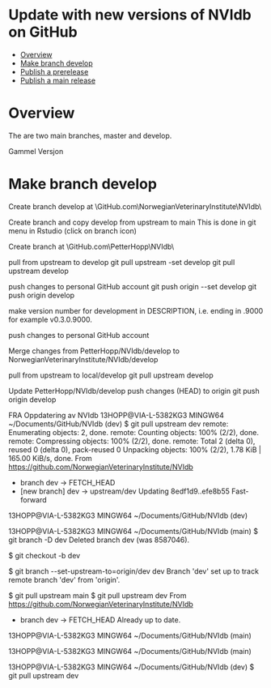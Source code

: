 Update with new versions of NVIdb on GitHub
================

  - [Overview](#overview)
  - [Make branch develop](#make-branch-develop)
  - [Publish a prerelease](#publish-a-prerelease)
  - [Publish a main release](#publish-a-main-release)

# Overview
The are two main branches, master and develop. 


Gammel Versjon
# Make branch develop
Create branch develop at \GitHub.com\NorwegianVeterinaryInstitute\NVIdb\

Create branch and copy develop from upstream to main
This is done in git menu in Rstudio (click on branch icon)

Create branch at \GitHub.com\PetterHopp\NVIdb\

pull from upstream to develop
git pull upstream -set develop
git pull upstream develop

push changes to personal GitHub account
git push origin --set develop
git push origin develop


make version number for development in DESCRIPTION, i.e. ending in .9000 for example v0.3.0.9000.

push changes to personal GitHub account

Merge changes from PetterHopp/NVIdb/develop to NorwegianVeterinaryInstitute/NVIdb/develop

pull from upstream to local/develop
git pull upstream develop

Update PetterHopp/NVIdb/develop
push changes (HEAD) to origin 
git push origin develop


FRA Oppdatering av NVIdb
13HOPP@VIA-L-5382KG3 MINGW64 ~/Documents/GitHub/NVIdb (dev)
$ git pull upstream dev
remote: Enumerating objects: 2, done.
remote: Counting objects: 100% (2/2), done.
remote: Compressing objects: 100% (2/2), done.
remote: Total 2 (delta 0), reused 0 (delta 0), pack-reused 0
Unpacking objects: 100% (2/2), 1.78 KiB | 165.00 KiB/s, done.
From https://github.com/NorwegianVeterinaryInstitute/NVIdb
 * branch            dev        -> FETCH_HEAD
 * [new branch]      dev        -> upstream/dev
Updating 8edf1d9..efe8b55
Fast-forward

13HOPP@VIA-L-5382KG3 MINGW64 ~/Documents/GitHub/NVIdb (dev)

13HOPP@VIA-L-5382KG3 MINGW64 ~/Documents/GitHub/NVIdb (main)
$ git branch -D dev
Deleted branch dev (was 8587046).


$ git checkout -b dev

$ git branch --set-upstream-to=origin/dev dev
Branch 'dev' set up to track remote branch 'dev' from 'origin'.

$ git pull upstream main
$ git pull upstream dev
From https://github.com/NorwegianVeterinaryInstitute/NVIdb
 * branch            dev        -> FETCH_HEAD
Already up to date.

13HOPP@VIA-L-5382KG3 MINGW64 ~/Documents/GitHub/NVIdb (main)

13HOPP@VIA-L-5382KG3 MINGW64 ~/Documents/GitHub/NVIdb (main)

13HOPP@VIA-L-5382KG3 MINGW64 ~/Documents/GitHub/NVIdb (dev)
$  git pull upstream dev

